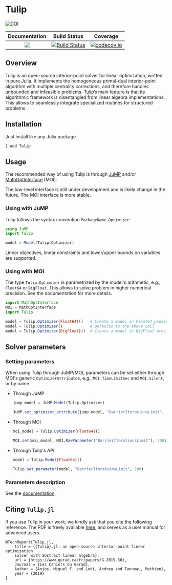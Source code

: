 # Tulip

[![DOI](https://zenodo.org/badge/131298750.svg)](https://zenodo.org/badge/latestdoi/131298750)

 **Documentation** | **Build Status** | **Coverage** |
|:-----------------:|:----------------:|:------------:|
| [![](https://img.shields.io/badge/docs-dev-blue.svg)](https://ds4dm.github.io/Tulip.jl/dev/) | [![Build Status](https://travis-ci.com/ds4dm/Tulip.jl.svg?branch=master)](https://travis-ci.com/ds4dm/Tulip.jl) | [![codecov.io](https://codecov.io/github/ds4dm/Tulip.jl/coverage.svg?branch=master)](http://codecov.io/github/ds4dm/Tulip.jl?branch=master)


## Overview
Tulip is an open-source interior-point solver for linear optimization, written in pure Julia.
It implements the homogeneous primal-dual interior-point algorithm with multiple centrality corrections, and therefore handles unbounded and infeasible problems.
Tulip’s main feature is that its algorithmic framework is disentangled from linear algebra implementations.
This allows to seamlessly integrate specialized routines for structured problems.

## Installation

Just install like any Julia package

```julia
] add Tulip
```

## Usage

The recommended way of using Tulip is through [JuMP](https://github.com/jump-dev/JuMP.jl) and/or [MathOptInterface](https://github.com/jump-dev/MathOptInterface.jl) (MOI).

The low-level interface is still under development and is likely change in the future.
The MOI interface is more stable.

### Using with JuMP
Tulip follows the syntax convention `PackageName.Optimizer`:

```julia
using JuMP
import Tulip

model = Model(Tulip.Optimizer)
```

Linear objectives, linear constraints and lower/upper bounds on variables are supported.

### Using with MOI

The type `Tulip.Optimizer` is parametrized by the model's arithmetic, e.g., `Float64` or `BigFloat`.
This allows to solve problem in higher numerical precision.
See the documentation for more details.

```julia
import MathOptInterface
MOI = MathOptInterface
import Tulip

model = Tulip.Optimizer{Float64}()   # Create a model in Float64 precision
model = Tulip.Optimizer()            # Defaults to the above call
model = Tulip.Optimizer{BigFloat}()  # Create a model in BigFloat precision
```

## Solver parameters

### Setting parameters

When using Tulip through JuMP/MOI, parameters can be set either through MOI's generic `OptimizerAttribute`s, e.g., `MOI.TimeLimitSec` and `MOI.Silent`, or by name.

* Through JuMP
    ```julia
    jump_model = JuMP.Model(Tulip.Optimizer)

    JuMP.set_optimizer_attribute(jump_model, "BarrierIterationsLimit", 200)
    ```

* Through MOI
    ```julia
    moi_model = Tulip.Optimizer{Float64}()

    MOI.set(moi_model, MOI.RawParameter("BarrierIterationsLimit"), 200)
    ```

* Through Tulip's API
    ```julia
    model = Tulip.Model{Float64}()

    Tulip.set_parameter(model, "BarrierIterationsLimit", 200)
    ```

### Parameters description

See the [documentation](https://ds4dm.github.io/Tulip.jl/dev/reference/parameters/).

## Citing `Tulip.jl`

If you use Tulip in your work, we kindly ask that you cite the following reference.
The PDF is freely available [here](https://www.gerad.ca/fr/papers/G-2019-36/view), and serves as a user manual for advanced users.

```
@TechReport{Tulip.jl,
    title = {{Tulip}.jl: an open-source interior-point linear optimization
    solver with abstract linear algebra},
    url = {https://www.gerad.ca/fr/papers/G-2019-36},
    Journal = {Les Cahiers du Gerad},
    Author = {Anjos, Miguel F. and Lodi, Andrea and Tanneau, Mathieu},
    year = {2019}
}
```
